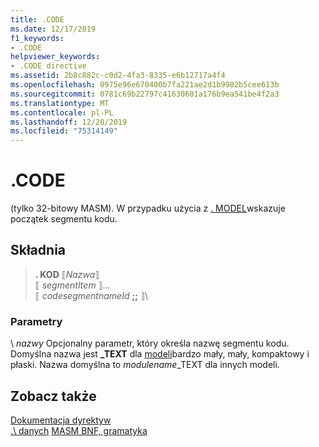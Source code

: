 ```yaml
---
title: .CODE
ms.date: 12/17/2019
f1_keywords:
- .CODE
helpviewer_keywords:
- .CODE directive
ms.assetid: 2b8c882c-c0d2-4fa3-8335-e6b12717a4f4
ms.openlocfilehash: 0975e96e670400b7fa221ae2d1b9982b5cee613b
ms.sourcegitcommit: 0781c69b22797c41630601a176b9ea541be4f2a3
ms.translationtype: MT
ms.contentlocale: pl-PL
ms.lasthandoff: 12/20/2019
ms.locfileid: "75314149"
---
```

# <a name="code"></a>.CODE

(tylko 32-bitowy MASM). W przypadku użycia z [. MODEL](dot-model.md)wskazuje początek segmentu kodu.

## <a name="syntax"></a>Składnia

> **. KOD** ⟦*Nazwa*⟧ \
> ⟦ *segmentItem* ⟧... \
> ⟦ *codesegmentnameId* **;;** ⟧\

### <a name="parameters"></a>Parametry

\ *nazwy*
Opcjonalny parametr, który określa nazwę segmentu kodu. Domyślna nazwa jest **_TEXT** dla [modeli](dot-model.md)bardzo mały, mały, kompaktowy i płaski. Nazwa domyślna to *modulename*_TEXT dla innych modeli.

## <a name="see-also"></a>Zobacz także

[Dokumentacja dyrektyw](directives-reference.md)\
[.\ danych](dot-data.md)
[MASM BNF, gramatyka](masm-bnf-grammar.md)

